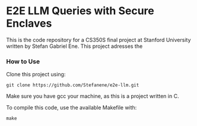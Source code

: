 # E2E LLM Queries with Secure Enclaves

This is the code repository for a CS350S final project at Stanford University written by Stefan Gabriel Ene. This project adresses the

### How to Use

Clone this project using:
```
git clone https://github.com/Stefanene/e2e-llm.git
```

Make sure you have gcc your machine, as this is a project written in C.

To compile this code, use the available Makefile with:
```
make
```
